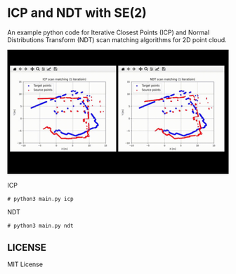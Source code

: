 # ICP and NDT with SE(2)

An example python code for Iterative Closest Points (ICP) and Normal Distributions Transform (NDT) scan matching algorithms for 2D point cloud.



![](icp_vs_ndt.gif)



ICP

```
# python3 main.py icp
```

NDT

```
# python3 main.py ndt
```



## LICENSE

MIT License
